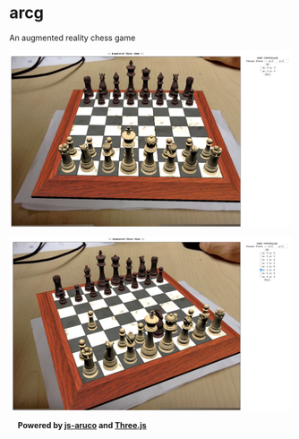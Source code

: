 # arcg
An augmented reality chess game

![Mou icon](screenshots/1.png)

![Mou icon](screenshots/2.png)

<div style="margin: 15px;"><strong>Powered by <a href="http://code.google.com/p/js-aruco/">js-aruco</a> and <a href="https://github.com/mrdoob/three.js">Three.js</a></strong></div>
